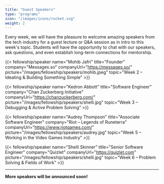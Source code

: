 ```yaml
---
title: "Guest Speakers"
type: "programs"
icon: "/images/icons/rocket.svg"
weight: 2
---
```


Every week, we will have the pleasure to welcome amazing speakers from the tech industry for a guest lecture or Q&A session as in intro to this week's topic. Students will have the opportunity to chat with our speakers, ask questions, and even establish long-term connections for mentorship.

{{< fellowship/speaker name="Mohib Jafri" title="Founder" company="Messages.so" companyUrl="https://messages.so/" picture="/images/fellowship/speakers/mohib.jpeg" topic="Week 2 – Ideating & Building Something Simple" >}}

{{< fellowship/speaker name="Kedron Abbott" title="Software Engineer" company="Chan Zuckerberg Initiative" companyUrl="https://chanzuckerberg.com/" picture="/images/fellowship/speakers/shelli.jpg"  topic="Week 3 – Debugging & Active Problem Solving" >}}

{{< fellowship/speaker name="Audrey Thompson" title="Associate Software Engineer" company="Riot – Legends of Runeterra" companyUrl="https://www.riotgames.com/" picture="/images/fellowship/speakers/audrey.jpg" topic="Week 5 – Working in the Video Games Industry" >}}

{{< fellowship/speaker name="Shelli Skinner" title="Senior Software Engineer" company="Quizlet" companyUrl="https://quizlet.com" picture="/images/fellowship/speakers/shelli.jpg"  topic="Week 6 – Problem Solving & Fields of Work" >}}

---

**More speakers will be announced soon!**